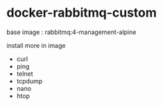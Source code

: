# docker-rabbitmq-custom

base image : rabbitmq:4-management-alpine

install more in image 

- curl
- ping
- telnet
- tcpdump
- nano
- htop
